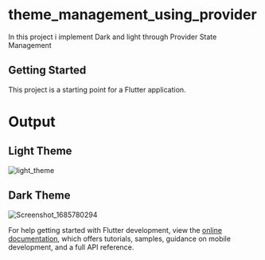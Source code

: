 # theme_management_using_provider

In this project i implement Dark and light through Provider State Management 

## Getting Started

This project is a starting point for a Flutter application.

# Output
## Light Theme 
![light_theme](https://github.com/Ghauoor/theme-mangement-using-provider/assets/92637639/2a7dad56-d332-4921-b525-a5f1a7b25325)
## Dark Theme 
![Screenshot_1685780294](https://github.com/Ghauoor/theme-mangement-using-provider/assets/92637639/10293ac6-5de1-475b-8fbc-2be573ca25b4)



For help getting started with Flutter development, view the
[online documentation](https://docs.flutter.dev/), which offers tutorials,
samples, guidance on mobile development, and a full API reference.
